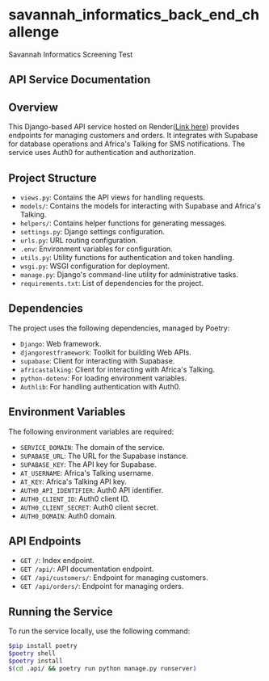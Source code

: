 # savannah_informatics_back_end_challenge

Savannah Informatics Screening Test

## API Service Documentation

## Overview

This Django-based API service hosted on Render(<a href="https://savannah-informatics-back-end-challenge.onrender.com">Link here</a>) provides endpoints for managing customers and orders. It integrates with Supabase for database operations and Africa's Talking for SMS notifications. The service uses Auth0 for authentication and authorization.

## Project Structure

-   `views.py`: Contains the API views for handling requests.
-   `models/`: Contains the models for interacting with Supabase and Africa's Talking.
-   `helpers/`: Contains helper functions for generating messages.
-   `settings.py`: Django settings configuration.
-   `urls.py`: URL routing configuration.
-   `.env`: Environment variables for configuration.
-   `utils.py`: Utility functions for authentication and token handling.
-   `wsgi.py`: WSGI configuration for deployment.
-   `manage.py`: Django's command-line utility for administrative tasks.
-   `requirements.txt`: List of dependencies for the project.

## Dependencies

The project uses the following dependencies, managed by Poetry:

-   `Django`: Web framework.
-   `djangorestframework`: Toolkit for building Web APIs.
-   `supabase`: Client for interacting with Supabase.
-   `africastalking`: Client for interacting with Africa's Talking.
-   `python-dotenv`: For loading environment variables.
-   `Authlib`: For handling authentication with Auth0.

## Environment Variables

The following environment variables are required:

-   `SERVICE_DOMAIN`: The domain of the service.
-   `SUPABASE_URL`: The URL for the Supabase instance.
-   `SUPABASE_KEY`: The API key for Supabase.
-   `AT_USERNAME`: Africa's Talking username.
-   `AT_KEY`: Africa's Talking API key.
-   `AUTH0_API_IDENTIFIER`: Auth0 API identifier.
-   `AUTH0_CLIENT_ID`: Auth0 client ID.
-   `AUTH0_CLIENT_SECRET`: Auth0 client secret.
-   `AUTH0_DOMAIN`: Auth0 domain.

## API Endpoints

-   `GET /`: Index endpoint.
-   `GET /api/`: API documentation endpoint.
-   `GET /api/customers/`: Endpoint for managing customers.
-   `GET /api/orders/`: Endpoint for managing orders.

## Running the Service

To run the service locally, use the following command:

```bash
$pip install poetry
$poetry shell
$poetry install
$(cd .api/ && poetry run python manage.py runserver)
```
